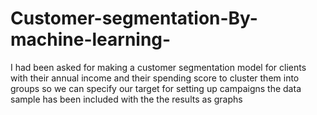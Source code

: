 # Customer-segmentation-By-machine-learning-
I  had  been asked for making a customer segmentation model for clients with their annual income and their spending score to cluster them into groups so we can specify  our target for setting up campaigns 
the data sample has been included with the the results as graphs 
